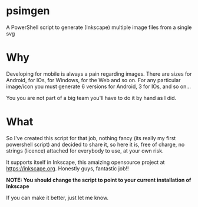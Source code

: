 # psimgen
A PowerShell script to generate (Inkscape) multiple image files from a single svg

# Why
Developing for mobile is always a pain regarding images. There are sizes for Android, for IOs, for Windows, for the Web and so on. For any particular image/icon you must generate 6 versions for Android, 3 for IOs, and so on... 

You you are not part of a big team you'll have to do it by hand as I did.

# What
So I've created this script for that job, nothing fancy (its really my first powershell script) and decided to share it, so here it is, free of charge, no strings (licence) attached for everybody to use, at your own risk.

It supports itself in Inkscape, this amaizing opensource project at https://inkscape.org. Honestly guys, fantastic job!!

__NOTE: You should change the script to point to your current installation of Inkscape__

If you can make it better, just let me know.


